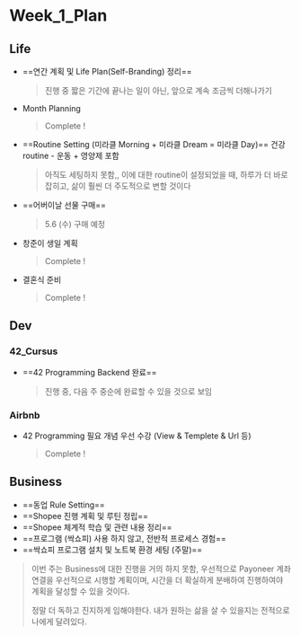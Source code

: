 

# Week_1_Plan



## Life



- ==연간 계획 및 Life Plan(Self-Branding) 정리==

  > 진행 중 
  > 짧은 기간에 끝나는 일이 아닌, 앞으로 계속 조금씩 더해나가기 
- Month Planning

  > Complete !
- ==Routine Setting (미라클 Morning + 미라클 Dream = 미라클 Day)==
  건강 routine - 운동 + 영양제 포함
  
  > 아직도 세팅하지 못함,,
  > 이에 대한 routine이 설정되었을 때, 하루가 더 바로잡히고, 삶이 훨씬 더 주도적으로 변할 것이다
- ==어버이날 선물 구매==

  > 5.6 (수) 구매 예정
- 창준이 생일 계획

  > Complete !
- 결혼식 준비

  > Complete !



## Dev



### 42_Cursus

- ==42 Programming Backend 완료==

  > 진행 중, 다음 주 중순에 완료할 수 있을 것으로 보임

### Airbnb

- 42 Programming 필요 개념 우선 수강 (View & Templete & Url 등)

  > Complete !



## Business



- ==동업 Rule Setting==
- ==Shopee 진행 계획 및 루틴 정립==
- ==Shopee 체계적 학습 및 관련 내용 정리==
- ==프로그램 (싹쇼피) 사용 하지 않고, 전반적 프로세스 경험==
- ==싹쇼피 프로그램 설치 및 노트북 환경 세팅 (주말)==



> 이번 주는 Business에 대한 진행을 거의 하지 못함,
> 우선적으로 Payoneer 계좌 연결을 우선적으로 시행할 계획이며,
> 시간을 더 확실하게 분배하여 진행하여야 계획을 달성할 수 있을 것이다.
>
> 정말 더 독하고 진지하게 임해야한다.
> 내가 원하는 삶을 살 수 있을지는 전적으로 나에게 달려있다. 